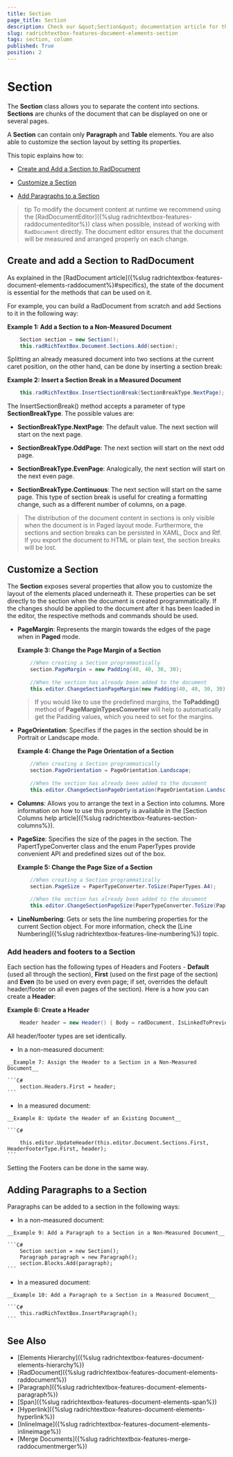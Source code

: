 ```yaml
---
title: Section
page_title: Section
description: Check our &quot;Section&quot; documentation article for the RadRichTextBox {{ site.framework_name }} control.
slug: radrichtextbox-features-document-elements-section
tags: section, column
published: True
position: 2
---
```


# Section

The __Section__ class allows you to separate the content into sections. __Sections__ are chunks of the document that can be displayed on one or several pages.      

A __Section__ can contain only __Paragraph__ and __Table__ elements. You are also able to customize the section layout by setting its properties.      

This topic explains how to:

* [Create and Add a Section to RadDocument](#create-and-add-a-section-to-raddocument)

* [Customize a Section](#customize-a-section)

* [Add Paragraphs to a Section](#adding-paragraphs-to-a-section)

>tip To modify the document content at runtime we recommend using the [RadDocumentEditor]({%slug radrichtextbox-features-raddocumenteditor%}) class when possible, instead of working with `RadDocument` directly. The document editor ensures that the document will be measured and arranged properly on each change.

## Create and add a Section to RadDocument

As explained in the [RadDocument article]({%slug radrichtextbox-features-document-elements-raddocument%}#specifics), the state of the document is essential for the methods that can be used on it.

For example, you can build a RadDocument from scratch and add Sections to it in the following way:

__Example 1: Add a Section to a Non-Measured Document__

```C#
	Section section = new Section();
	this.radRichTextBox.Document.Sections.Add(section);
```

Splitting an already measured document into two sections at the current caret position, on the other hand, can be done by inserting a section break:

__Example 2: Insert a Section Break in a Measured Document__

```C#
	this.radRichTextBox.InsertSectionBreak(SectionBreakType.NextPage);
```

The InsertSectionBreak() method accepts a parameter of type **SectionBreakType**. The possible values are:

* **SectionBreakType.NextPage**: The default value. The next section will start on the next page.

* **SectionBreakType.OddPage**: The next section will start on the next odd page.

* **SectionBreakType.EvenPage**: Analogically, the next section will start on the next even page.

* **SectionBreakType.Continuous**: The next section will start on the same page. This type of section break is useful for creating a formatting change, such as a different number of columns, on a page.

>The distribution of the document content in sections is only visible when the document is in Paged layout mode. Furthermore, the sections and section breaks can be persisted in XAML, Docx and Rtf. If you export the document to HTML or plain text, the section breaks will be lost.          

## Customize a Section

The __Section__ exposes several properties that allow you to customize the layout of the elements placed underneath it. These properties can be set directly to the section when the document is created programmatically. If the changes should be applied to the document after it has been loaded in the editor, the respective methods and commands should be used.

* __PageMargin__: Represents the margin towards the edges of the page when in __Paged__ mode.            

	__Example 3: Change the Page Margin of a Section__
	
	```C#
		//When creating a Section programmatically
		section.PageMargin = new Padding(40, 40, 30, 30);
		
		//When the section has already been added to the document
		this.editor.ChangeSectionPageMargin(new Padding(40, 40, 30, 30));
	```

	>If you would like to use the predefined margins, the **ToPadding()** method of **PageMarginTypesConverter** will help to automatically get the Padding values, which you need to set for the margins.

* __PageOrientation__: Specifies if the pages in the section should be in Portrait or Landscape mode.            

	__Example 4: Change the Page Orientation of a Section__

	```C#
		//When creating a Section programmatically
		section.PageOrientation = PageOrientation.Landscape;
		
		//When the section has already been added to the document
		this.editor.ChangeSectionPageOrientation(PageOrientation.Landscape);
	```

* **Columns**: Allows you to arrange the text in a Section into columns. More information on how to use this property is available in the [Section Columns help article]({%slug radrichtextbox-features-section-columns%}).

* __PageSize__: Specifies the size of the pages in the section. The PapertTypeConverter class and the enum PaperTypes provide convenient API and predefined sizes out of the box.            

	__Example 5: Change the Page Size of a Section__
	
	```C#
		//When creating a Section programmatically
		section.PageSize = PaperTypeConverter.ToSize(PaperTypes.A4);
		
		//When the section has already been added to the document
		this.editor.ChangeSectionPageSize(PaperTypeConverter.ToSize(PaperTypes.A4));
	```

* __LineNumbering__: Gets or sets the line numbering properties for the current Section object. For more information, check the [Line Numbering]({%slug radrichtextbox-features-line-numbering%}) topic.

### Add headers and footers to a Section

Each section has the following types of Headers and Footers - **Default** (used all through the section), **First** (used on the first page of the section) and **Even** (to be used on every even page; if set, overrides the default header/footer on all even pages of the section). Here is a how you can create a **Header**:

__Example 6: Create a Header__

```C#
	Header header = new Header() { Body = radDocument, IsLinkedToPrevious = false }; 
```

All header/footer types are set identically.

   * In a non-measured document:

	__Example 7: Assign the Header to a Section in a Non-Measured Document__
	
	```C#	
		section.Headers.First = header;
	```

   * In a measured document:

	__Example 8: Update the Header of an Existing Document__
	
	```C#
	
		this.editor.UpdateHeader(this.editor.Document.Sections.First, HeaderFooterType.First, header);
	```

Setting the Footers can be done in the same way.

## Adding Paragraphs to a Section

Paragraphs can be added to a section in the following ways:

   * In a non-measured document:
	
	__Example 9: Add a Paragraph to a Section in a Non-Measured Document__
	
	```C#
		Section section = new Section();
		Paragraph paragraph = new Paragraph();
		section.Blocks.Add(paragraph);
	```

   * In a measured document:
	
	__Example 10: Add a Paragraph to a Section in a Measured Document__
	
	```C#
		this.radRichTextBox.InsertParagraph();
	```

## See Also
 * [Elements Hierarchy]({%slug radrichtextbox-features-document-elements-hierarchy%})
 * [RadDocument]({%slug radrichtextbox-features-document-elements-raddocument%})
 * [Paragraph]({%slug radrichtextbox-features-document-elements-paragraph%})
 * [Span]({%slug radrichtextbox-features-document-elements-span%})
 * [Hyperlink]({%slug radrichtextbox-features-document-elements-hyperlink%})
 * [InlineImage]({%slug radrichtextbox-features-document-elements-inlineimage%})
 * [Merge Documents]({%slug radrichtextbox-features-merge-raddocumentmerger%})